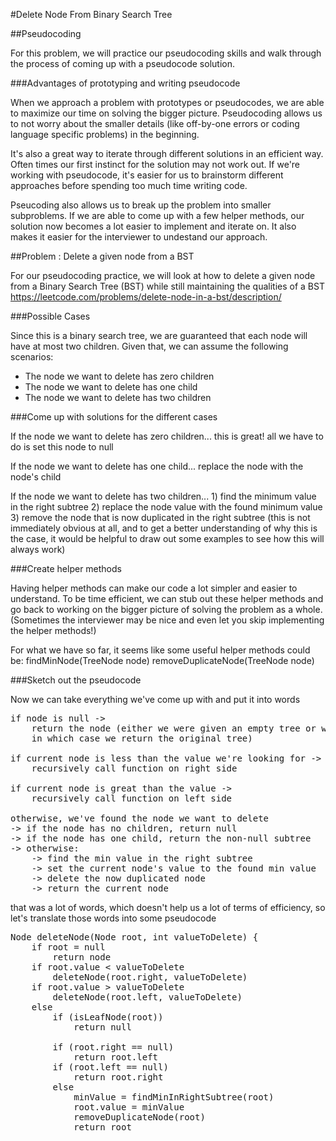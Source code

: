 #Delete Node From Binary Search Tree

##Pseudocoding

For this problem, we will practice our pseudocoding skills and walk through the process of coming up with a pseudocode
solution.

###Advantages of prototyping and writing pseudocode

When we approach a problem with prototypes or pseudocodes, we are able to maximize our time on solving the bigger
picture. Pseudocoding allows us to not worry about the smaller details (like off-by-one errors or coding language
specific problems) in the beginning.

It's also a great way to iterate through different solutions in an efficient way. Often times our first instinct for the
solution may not work out. If we're working with pseudocode, it's easier for us to brainstorm different approaches
before spending too much time writing code.

Pseucoding also allows us to break up the problem into smaller subproblems. If we are able to come up with a few helper
methods, our solution now becomes a lot easier to implement and iterate on. It also makes it easier for the interviewer
to undestand our approach.

##Problem : Delete a given node from a BST

For our pseudocoding practice, we will look at how to delete a given node from a Binary Search Tree (BST) while still
maintaining the qualities of a BST https://leetcode.com/problems/delete-node-in-a-bst/description/

###Possible Cases

Since this is a binary search tree, we are guaranteed that each node will have at most two children. Given that, we can
assume the following scenarios:

* The node we want to delete has zero children
* The node we want to delete has one child
* The node we want to delete has two children

###Come up with solutions for the different cases

If the node we want to delete has zero children... this is great! all we have to do is set this node to null

If the node we want to delete has one child... replace the node with the node's child

If the node we want to delete has two children... 1) find the minimum value in the right subtree 2) replace the node
value with the found minimum value 3) remove the node that is now duplicated in the right subtree (this is not
immediately obvious at all, and to get a better understanding of why this is the case, it would be helpful to draw out
some examples to see how this will always work)

###Create helper methods

Having helper methods can make our code a lot simpler and easier to understand. To be time efficient, we can stub out
these helper methods and go back to working on the bigger picture of solving the problem as a whole. (Sometimes the
interviewer may be nice and even let you skip implementing the helper methods!)

For what we have so far, it seems like some useful helper methods could be:
findMinNode(TreeNode node) removeDuplicateNode(TreeNode node)

###Sketch out the pseudocode

Now we can take everything we've come up with and put it into words
<pre>
if node is null ->
    return the node (either we were given an empty tree or we've iterated through the tree and didn't find the value,
    in which case we return the original tree)

if current node is less than the value we're looking for ->
    recursively call function on right side

if current node is great than the value ->
    recursively call function on left side

otherwise, we've found the node we want to delete
-> if the node has no children, return null
-> if the node has one child, return the non-null subtree
-> otherwise:
    -> find the min value in the right subtree
    -> set the current node's value to the found min value
    -> delete the now duplicated node
    -> return the current node
</pre>

that was a lot of words, which doesn't help us a lot of terms of efficiency, so let's translate those words into some
pseudocode
<pre>
Node deleteNode(Node root, int valueToDelete) {
    if root = null
        return node
    if root.value < valueToDelete
        deleteNode(root.right, valueToDelete)
    if root.value > valueToDelete
        deleteNode(root.left, valueToDelete)
    else
        if (isLeafNode(root))
            return null

        if (root.right == null) 
            return root.left
        if (root.left == null)
            return root.right
        else 
            minValue = findMinInRightSubtree(root)
            root.value = minValue
            removeDuplicateNode(root)
            return root
</pre>
